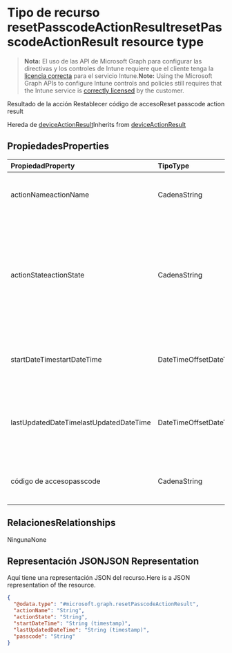 # <a name="resetpasscodeactionresult-resource-type"></a><span data-ttu-id="f3749-101">Tipo de recurso resetPasscodeActionResult</span><span class="sxs-lookup"><span data-stu-id="f3749-101">resetPasscodeActionResult resource type</span></span>

> <span data-ttu-id="f3749-102">**Nota:** El uso de las API de Microsoft Graph para configurar las directivas y los controles de Intune requiere que el cliente tenga la [licencia correcta](https://go.microsoft.com/fwlink/?linkid=839381) para el servicio Intune.</span><span class="sxs-lookup"><span data-stu-id="f3749-102">**Note:** Using the Microsoft Graph APIs to configure Intune controls and policies still requires that the Intune service is [correctly licensed](https://go.microsoft.com/fwlink/?linkid=839381) by the customer.</span></span>

<span data-ttu-id="f3749-103">Resultado de la acción Restablecer código de acceso</span><span class="sxs-lookup"><span data-stu-id="f3749-103">Reset passcode action result</span></span>

<span data-ttu-id="f3749-104">Hereda de [deviceActionResult](../resources/intune_devices_deviceactionresult.md)</span><span class="sxs-lookup"><span data-stu-id="f3749-104">Inherits from [deviceActionResult](../resources/intune_devices_deviceactionresult.md)</span></span>

## <a name="properties"></a><span data-ttu-id="f3749-105">Propiedades</span><span class="sxs-lookup"><span data-stu-id="f3749-105">Properties</span></span>
|<span data-ttu-id="f3749-106">Propiedad</span><span class="sxs-lookup"><span data-stu-id="f3749-106">Property</span></span>|<span data-ttu-id="f3749-107">Tipo</span><span class="sxs-lookup"><span data-stu-id="f3749-107">Type</span></span>|<span data-ttu-id="f3749-108">Descripción</span><span class="sxs-lookup"><span data-stu-id="f3749-108">Description</span></span>|
|:---|:---|:---|
|<span data-ttu-id="f3749-109">actionName</span><span class="sxs-lookup"><span data-stu-id="f3749-109">actionName</span></span>|<span data-ttu-id="f3749-110">Cadena</span><span class="sxs-lookup"><span data-stu-id="f3749-110">String</span></span>|<span data-ttu-id="f3749-111">Nombre de la acción. Heredado de [deviceActionResult](../resources/intune_devices_deviceactionresult.md)</span><span class="sxs-lookup"><span data-stu-id="f3749-111">Action name Inherited from [deviceActionResult](../resources/intune_devices_deviceactionresult.md)</span></span>|
|<span data-ttu-id="f3749-112">actionState</span><span class="sxs-lookup"><span data-stu-id="f3749-112">actionState</span></span>|<span data-ttu-id="f3749-113">Cadena</span><span class="sxs-lookup"><span data-stu-id="f3749-113">String</span></span>|<span data-ttu-id="f3749-114">Estado de la acción. Heredado de [deviceActionResult](../resources/intune_devices_deviceactionresult.md). Los valores posibles son: `none`, `pending`, `canceled`, `active`, `done`, `failed` y `notSupported`.</span><span class="sxs-lookup"><span data-stu-id="f3749-114">State of the action Inherited from [deviceActionResult](../resources/intune_devices_deviceactionresult.md) Possible values are: `none`, `pending`, `canceled`, `active`, `done`, `failed`, `notSupported`.</span></span>|
|<span data-ttu-id="f3749-115">startDateTime</span><span class="sxs-lookup"><span data-stu-id="f3749-115">startDateTime</span></span>|<span data-ttu-id="f3749-116">DateTimeOffset</span><span class="sxs-lookup"><span data-stu-id="f3749-116">DateTimeOffset</span></span>|<span data-ttu-id="f3749-117">Hora en la que se inició la acción. Heredado de [deviceActionResult](../resources/intune_devices_deviceactionresult.md)</span><span class="sxs-lookup"><span data-stu-id="f3749-117">Time the action was initiated Inherited from [deviceActionResult](../resources/intune_devices_deviceactionresult.md)</span></span>|
|<span data-ttu-id="f3749-118">lastUpdatedDateTime</span><span class="sxs-lookup"><span data-stu-id="f3749-118">lastUpdatedDateTime</span></span>|<span data-ttu-id="f3749-119">DateTimeOffset</span><span class="sxs-lookup"><span data-stu-id="f3749-119">DateTimeOffset</span></span>|<span data-ttu-id="f3749-120">Hora en la que se actualizó por última vez el estado de acción. Heredado de [deviceActionResult](../resources/intune_devices_deviceactionresult.md)</span><span class="sxs-lookup"><span data-stu-id="f3749-120">Time the action state was last updated Inherited from [deviceActionResult](../resources/intune_devices_deviceactionresult.md)</span></span>|
|<span data-ttu-id="f3749-121">código de acceso</span><span class="sxs-lookup"><span data-stu-id="f3749-121">passcode</span></span>|<span data-ttu-id="f3749-122">Cadena</span><span class="sxs-lookup"><span data-stu-id="f3749-122">String</span></span>|<span data-ttu-id="f3749-123">Código de acceso recién generado para el dispositivo</span><span class="sxs-lookup"><span data-stu-id="f3749-123">Newly generated passcode for the device</span></span> |

## <a name="relationships"></a><span data-ttu-id="f3749-124">Relaciones</span><span class="sxs-lookup"><span data-stu-id="f3749-124">Relationships</span></span>
<span data-ttu-id="f3749-125">Ninguna</span><span class="sxs-lookup"><span data-stu-id="f3749-125">None</span></span>
## <a name="json-representation"></a><span data-ttu-id="f3749-126">Representación JSON</span><span class="sxs-lookup"><span data-stu-id="f3749-126">JSON Representation</span></span>
<span data-ttu-id="f3749-127">Aquí tiene una representación JSON del recurso.</span><span class="sxs-lookup"><span data-stu-id="f3749-127">Here is a JSON representation of the resource.</span></span>
<!-- {
  "blockType": "resource",
  "keyProperty": "id",
  "@odata.type": "microsoft.graph.resetPasscodeActionResult"
}
-->
``` json
{
  "@odata.type": "#microsoft.graph.resetPasscodeActionResult",
  "actionName": "String",
  "actionState": "String",
  "startDateTime": "String (timestamp)",
  "lastUpdatedDateTime": "String (timestamp)",
  "passcode": "String"
}
```



